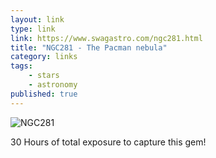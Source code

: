 ```yaml
---
layout: link
type: link
link: https://www.swagastro.com/ngc281.html
title: "NGC281 - The Pacman nebula"
category: links
tags: 
    - stars
    - astronomy
published: true
---
```


![NGC281](https://www.swagastro.com/uploads/2/3/3/7/23377322/ngc281-hst_1_orig.jpg)

30 Hours of total exposure to capture this gem!